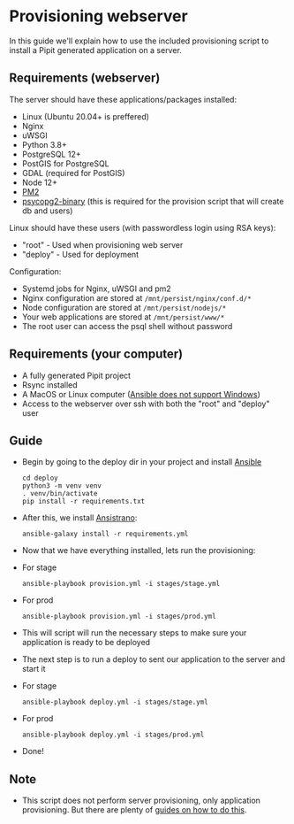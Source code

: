 # Provisioning webserver

In this guide we'll explain how to use the included provisioning script to install a Pipit generated application on a server.


## Requirements (webserver)

The server should have these applications/packages installed:
- Linux (Ubuntu 20.04+ is preffered)
- Nginx
- uWSGI
- Python 3.8+
- PostgreSQL 12+
- PostGIS for PostgreSQL
- GDAL (required for PostGIS)
- Node 12+
- [PM2](https://pm2.io/)
- [psycopg2-binary](https://pypi.org/project/psycopg2-binary/) (this is required for the provision script that will create db and users)

Linux should have these users (with passwordless login using RSA keys):
- "root" - Used when provisioning web server
- "deploy" - Used for deployment

Configuration:
- Systemd jobs for Nginx, uWSGI and pm2
- Nginx configuration are stored at `/mnt/persist/nginx/conf.d/*`
- Node configuration are stored at `/mnt/persist/nodejs/*`
- Your web applications are stored at `/mnt/persist/www/*`
- The root user can access the psql shell without password

## Requirements (your computer)

- A fully generated Pipit project
- Rsync installed
- A MacOS or Linux computer ([Ansible does not support Windows](http://blog.rolpdog.com/2020/03/why-no-ansible-controller-for-windows.html))
- Access to the webserver over ssh with both the "root" and "deploy" user

## Guide

- Begin by going to the deploy dir in your project and install [Ansible](https://www.ansible.com/)

    ```
    cd deploy
    python3 -m venv venv
    . venv/bin/activate
    pip install -r requirements.txt
    ```

- After this, we install [Ansistrano](https://ansistrano.com/): 
    ```
    ansible-galaxy install -r requirements.yml
    ```
- Now that we have everything installed, lets run the provisioning:
- For stage
    ```
    ansible-playbook provision.yml -i stages/stage.yml
    ```
- For prod
    ```
    ansible-playbook provision.yml -i stages/prod.yml
    ```
- This will script will run the necessary steps to make sure your application is ready to be deployed
- The next step is to run a deploy to sent our application to the server and start it
- For stage
    ```
    ansible-playbook deploy.yml -i stages/stage.yml
    ```
- For prod
    ```
    ansible-playbook deploy.yml -i stages/prod.yml
    ```
- Done!

## Note
- This script does not perform server provisioning, only application provisioning. But there are plenty of [guides on how to do this](https://clouding.io/hc/en-us/articles/360013788600-How-to-provision-Ubuntu-server-with-Ansible-scripts).
